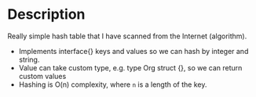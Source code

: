 # Description

Really simple hash table that I have scanned from the Internet (algorithm).

* Implements interface{} keys and values so we can hash by integer and string.
* Value can take custom type, e.g. type Org struct {}, so we can return custom values
* Hashing is O(n) complexity, where `n` is a length of the key.
